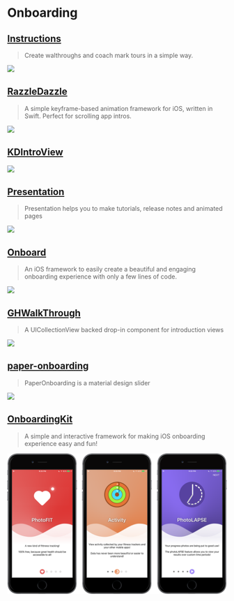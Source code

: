 Onboarding
==

[Instructions](https://github.com/ephread/Instructions)
--
> Create walthroughs and coach mark tours in a simple way.

![](https://camo.githubusercontent.com/072ef03302b2ba16605c71f8e5e7a19bb700e149/687474703a2f2f692e696d6775722e636f6d2f4a556c514839462e676966)

[RazzleDazzle](https://github.com/IFTTT/RazzleDazzle)
--
> A simple keyframe-based animation framework for iOS, written in Swift. Perfect for scrolling app intros.

![](https://github.com/IFTTT/RazzleDazzle/raw/master/Example/Docs/razzledazzle-demo.gif)

[KDIntroView](https://github.com/likedan/KDIntroView)
--
> 

![](https://github.com/likedan/KDIntroView/raw/master/Imgs/showup.gif)

[Presentation](https://github.com/hyperoslo/Presentation)
--
> Presentation helps you to make tutorials, release notes and animated pages

![](https://raw.githubusercontent.com/hyperoslo/Presentation/master/Example/Parallax/Images/Parallax-v2.gif)

[Onboard](https://github.com/mamaral/Onboard)
--
> An iOS framework to easily create a beautiful and engaging onboarding experience with only a few lines of code.

![](https://github.com/mamaral/Onboard/raw/master/Screenshots/city.gif)

[GHWalkThrough](https://github.com/GnosisHub/GHWalkThrough)
--
> A UICollectionView backed drop-in component for introduction views

![](https://github.com/GnosisHub/GHWalkThrough/raw/master/wthorizontal.gif)

[paper-onboarding](https://github.com/Ramotion/paper-onboarding)
--
> PaperOnboarding is a material design slider

![](https://github.com/Ramotion/paper-onboarding/raw/master/preview.gif)

[OnboardingKit](https://github.com/Athlee/OnboardingKit)
--
> A simple and interactive framework for making iOS onboarding experience easy and fun!

![](https://raw.githubusercontent.com/Athlee/OnboardingKit/master/Assets/onboardingdemox1.png)
